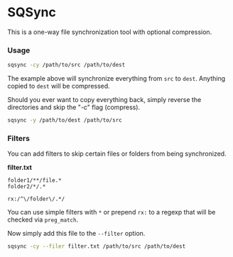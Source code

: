 # SQSync

This is a one-way file synchronization tool with optional compression.

### Usage

```sh
sqsync -cy /path/to/src /path/to/dest
```

The example above will synchronize everything from `src` to `dest`. Anything copied to `dest` will be compressed.

Should you ever want to copy everything back, simply reverse the directories and skip the "-c" flag (compress).

```sh
sqsync -y /path/to/dest /path/to/src
```

### Filters

You can add filters to skip certain files or folders from being synchronized.

__filter.txt__
```
folder1/**/file.*
folder2/*/.*

rx:/^\/folder\/.*/
```

You can use simple filters with `*` or prepend `rx:` to a regexp that will be checked via `preg_match`.

Now simply add this file to the `--filter` option.

```sh
sqsync -cy --filer filter.txt /path/to/src /path/to/dest
```
